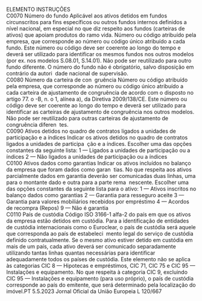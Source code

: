 
ELEMENTO  INSTRUÇÕES  
C0070  Número do fundo  Aplicável aos ativos detidos em fundos circunscritos para fins específicos ou 
outros fundos internos definidos a nível nacional, em especial no que diz respeito 
aos fundos (carteiras de ativos) que apoiam produtos do ramo vida. 
Número ou código atribuído pela empresa, que corresponde ao número ou código 
único atribuído a cada fundo. Este número ou código deve ser coerente ao longo 
do tempo e deverá ser utilizado para identificar os mesmos fundos nos outros 
modelos (por ex. nos modelos S.08.01, S.14.01). Não pode ser reutilizado para 
outro fundo diferente. 
O número do fundo não é obrigatório, salvo disposição em contrário da autori ­
dade nacional de supervisão.  
C0080  Número da carteira de con ­
gruência  Número ou código atribuído pela empresa, que corresponde ao número ou código 
único atribuído a cada carteira de ajustamento de congruência de acordo com o 
disposto no artigo 77.  o -B, n.  o 1, alínea a), da Diretiva 2009/138/CE. Este número 
ou código deve ser coerente ao longo do tempo e deverá ser utilizado para 
identificar as carteiras de ajustamento de congruência nos outros modelos. Não 
pode ser reutilizado para outras carteiras de ajustamento de congruência diferen ­
tes.  
C0090  Ativos detidos no quadro de 
contratos ligados a unidades 
de participação e a índices  Indicar os ativos detidos no quadro de contratos ligados a unidades de participa ­
ção e a índices. Escolher uma das opções constantes da seguinte lista: 
1 — Ligados a unidades de participação ou a índices 
2 — Não ligados a unidades de participação ou a índices  
C0100  Ativos dados como garantias  Indicar os ativos incluídos no balanço da empresa que foram dados como garan ­
tias. No que respeita aos ativos parcialmente dados em garantia deverão ser 
comunicadas duas linhas, uma para o montante dado e outra para a parte rema ­
nescente. Escolher uma das opções constantes da seguinte lista para o ativo: 
1 — Ativos inscritos no balanço dados como garantias 
2 — Garantia para resseguro aceite 
3 — Garantia para valores mobiliários recebidos por empréstimo 
4 — Acordos de recompra (Repos) 
9 — Não é garantia  
C0110  País de custódia  Código ISO 3166-1 alfa-2 do país em que os ativos da empresa estão detidos em 
custódia. Para a identificação de entidades de custódia internacionais como o 
Euroclear, o país de custódia será aquele que corresponda ao país de estabeleci ­
mento legal do serviço de custódia definido contratualmente. 
Se o mesmo ativo estiver detido em custódia em mais de um país, cada ativo 
deverá ser comunicado separadamente utilizando tantas linhas quantas necessárias 
para identificar adequadamente todos os países de custódia. 
Este elemento não se aplica às categorias CIC 8 — Hipotecas e empréstimos, CIC 
71, CIC 75 e CIC 95 — Instalações e equipamento. 
No que respeita à categoria CIC 9, excluindo CIC 95 — Instalações e equipamento 
(para uso próprio), o país de custódia corresponde ao país do emitente, que será 
determinado pela localização do imóvel.PT  5.5.2023 Jornal Oficial da União Europeia L 120/667